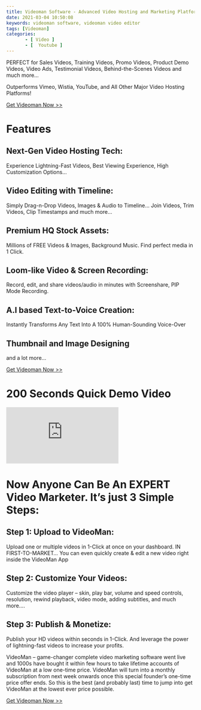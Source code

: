 ```yaml
---
title: Videoman Software - Advanced Video Hosting and Marketing Platform
date: 2021-03-04 10:50:08
keywords: videoman software, videoman video editor
tags: [Videoman]
categories: 
       - [ Video ]
       - [  Youtube ]
---
```

PERFECT for Sales Videos, Training Videos, Promo Videos, Product Demo Videos, Video Ads, Testimonial Videos, Behind-the-Scenes Videos and much more…

Outperforms Vimeo, Wistia, YouTube, and All Other Major Video Hosting Platforms!

[Get Videoman Now >>](https://videoman.io/special/#buy)

# Features
## Next-Gen Video Hosting Tech: 
Experience Lightning-Fast Videos, Best Viewing Experience, High Customization Options…
## Video Editing with Timeline: 
Simply Drag-n-Drop Videos, Images & Audio to Timeline… Join Videos, Trim Videos, Clip Timestamps and much more…
## Premium HQ Stock Assets: 
Millions of FREE Videos & Images, Background Music. Find perfect media in 1 Click.
## Loom-like Video & Screen Recording: 
Record, edit, and share videos/audio in minutes with Screenshare, PIP Mode Recording.
## A.I based Text-to-Voice Creation: 
Instantly Transforms Any Text Into A 100% Human-Sounding Voice-Over
## Thumbnail and Image Designing
and a lot more…

[Get Videoman Now >>](https://videoman.io/special/#buy)



# 200 Seconds Quick Demo Video

<!-- <video width="800" height="500" controls>
  <source src="https://videoman.b-cdn.net/20210131184732200SecDemoVideoVideoMan_720p.mp4" type="video/mp4">
</video> -->
<!-- {% youtube wjh1azw8hIE %} -->
<div class="youtube-container">
<iframe class="responsive-iframe" src="https://www.youtube.com/embed/wjh1azw8hIE" title="YouTube video player" frameborder="0" allow="accelerometer; autoplay; clipboard-write; encrypted-media; gyroscope; picture-in-picture" allowfullscreen></iframe>
</div>




# Now Anyone Can Be An EXPERT Video Marketer. It’s just 3 Simple Steps:

## Step 1: Upload to VideoMan: 
Upload one or multiple videos in 1-Click at once on your dashboard. IN FIRST-TO-MARKET… You can even quickly create & edit a new video right inside the VideoMan App
## Step 2: Customize Your Videos: 
Customize the video player – skin, play bar, volume and speed controls, resolution, rewind playback, video mode, adding subtitles, and much more….
## Step 3: Publish & Monetize:
Publish your HD videos within seconds in 1-Click. And leverage the power of lightning-fast videos to increase your profits.

VideoMan – game-changer complete video marketing software went live and 1000s have bought it within few hours to take lifetime accounts of VideoMan at a low one-time price. VideoMan will turn into a monthly subscription from next week onwards once this special founder’s one-time price offer ends. So this is the best (and probably last) time to jump into get VideoMan at the lowest ever price possible.

[Get Videoman Now >>](https://videoman.io/special/#buy)
